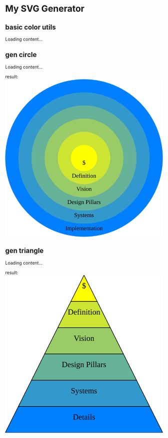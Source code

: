 # My SVG Generator



## basic color utils

<div class="load_as_code_session" data-url="color_utils.py">
  Loading content...
</div>


## gen circle

<div class="load_as_code_session" data-url="circle_svg.py">
  Loading content...
</div>

result: ![](./concentric_circles.svg)

## gen triangle

<div class="load_as_code_session" data-url="triangle_svg.py">
  Loading content...
</div>

result: ![](./labeled_triangle.svg)

<script src="https://posetmage.com/cdn/js/LoadAsCodeSession.js"></script>
